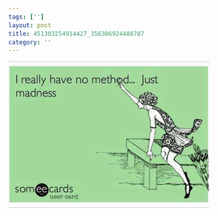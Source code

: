 ```yaml
---
tags: ['']
layout: post
title: 451303254914427_356306924488787
category: ''
---
```

![451303254914427_356306924488787](/uploads/2013-3-30-451303254914427_356306924488787.jpg)
